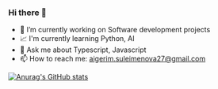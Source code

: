 ### Hi there 👋

<!--
**Aigerim-ai/Aigerim-ai** is a ✨ _special_ ✨ repository because its `README.md` (this file) appears on your GitHub profile.

Here are some ideas to get you started:

-->

- 🔭 I’m currently working on Software development projects
- 📈 I'm currently learning Python, AI
- 💬 Ask me about Typescript, Javascript
- 📫 How to reach me: aigerim.suleimenova27@gmail.com

[![Anurag's GitHub stats](https://github-readme-stats.vercel.app/api?username=Aigerim-ai)](https://github.com/anuraghazra/github-readme-stats)

